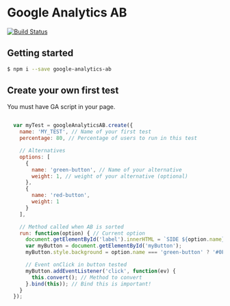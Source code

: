 # Google Analytics AB

[![Build Status](https://travis-ci.org/tacnoman/googleAnalyticsAB.svg?branch=master)](https://travis-ci.org/tacnoman/googleAnalyticsAB)

## Getting started

```bash
$ npm i --save google-analytics-ab
```

## Create your own first test

You must have GA script in your page.

```js

  var myTest = googleAnalyticsAB.create({
    name: 'MY_TEST', // Name of your first test
    percentage: 80, // Percentage of users to run in this test

    // Alternatives
    options: [
      {
        name: 'green-button', // Name of your alternative
        weight: 1, // weight of your alternative (optional)
      },
      {
        name: 'red-button',
        weight: 1
      }
    ],

    // Method called when AB is sorted
    run: function(option) { // Current option
      document.getElementById('label').innerHTML = `SIDE ${option.name}`;
      var myButton = document.getElementById('myButton');
      myButton.style.background = option.name === 'green-button' ? '#0F0' : '#F00';

      // Event onClick in button tested
      myButton.addEventListener('click', function(ev) {
        this.convert(); // Method to convert
      }.bind(this)); // Bind this is important!
    }
  });

```
